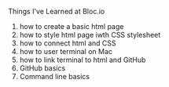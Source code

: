 Things I've Learned at Bloc.io

1. how to create a basic html page
2. how to style html page iwth CSS stylesheet
3. how to connect html and CSS
4. how to user terminal on Mac
5. how to link terminal to html and GitHub
6. GitHub basics
7. Command line basics

